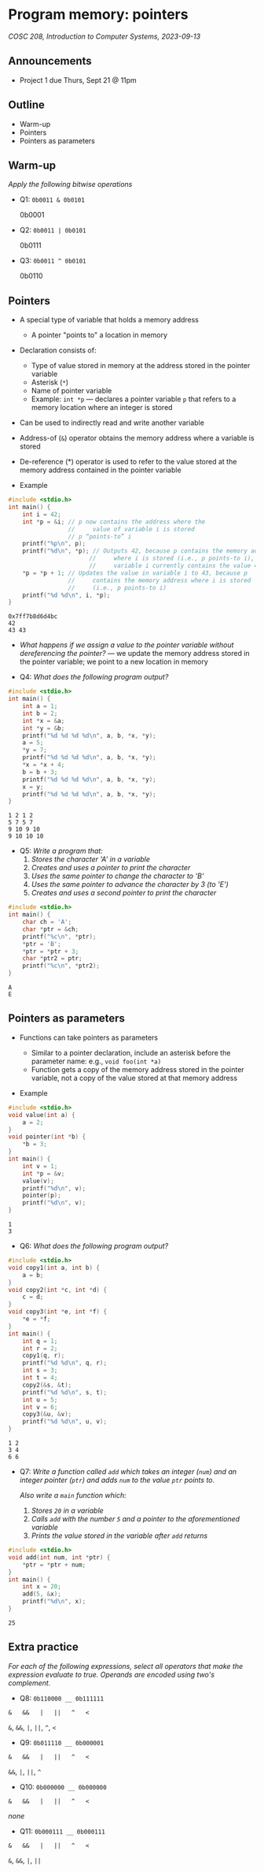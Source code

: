 # Program memory: pointers
_COSC 208, Introduction to Computer Systems, 2023-09-13_

## Announcements
* Project 1 due Thurs, Sept 21 @ 11pm

## Outline
* Warm-up
* Pointers
* Pointers as parameters

## Warm-up

_Apply the following bitwise operations_

* Q1: `0b0011 & 0b0101`

    0b0001

* Q2: `0b0011 | 0b0101`

    0b0111

* Q3: `0b0011 ^ 0b0101`

    0b0110

## Pointers

* A special type of variable that holds a memory address
    * A pointer "points to" a location in memory
* Declaration consists of:
    * Type of value stored in memory at the address stored in the pointer variable
    * Asterisk (`*`)
    * Name of pointer variable
    * Example: `int *p` — declares a pointer variable `p` that refers to a memory location where an integer is stored
* Can be used to indirectly read and write another variable
* Address-of (`&`) operator obtains the memory address where a variable is stored
* De-reference (*) operator is used to refer to the value stored at the memory address contained in the pointer variable

* Example


```c
#include <stdio.h>
int main() {
    int i = 42;
    int *p = &i; // p now contains the address where the 
                 //     value of variable i is stored
                 // p “points-to” i
    printf("%p\n", p);
    printf("%d\n", *p); // Outputs 42, because p contains the memory address 
                       //     where i is stored (i.e., p points-to i), and the 
                       //     variable i currently contains the value 42
    *p = *p + 1; // Updates the value in variable i to 43, because p 
                 //     contains the memory address where i is stored 
                 //     (i.e., p points-to i)
    printf("%d %d\n", i, *p);
}
```

    0x7ff7b8d6d4bc
    42
    43 43


* _What happens if we assign a value to the pointer variable without dereferencing the pointer?_ — we update the memory address stored in the pointer variable; we point to a new location in memory

* Q4: _What does the following program output?_


```c
#include <stdio.h>
int main() {
    int a = 1;
    int b = 2;
    int *x = &a;
    int *y = &b;
    printf("%d %d %d %d\n", a, b, *x, *y);
    a = 5;
    *y = 7;
    printf("%d %d %d %d\n", a, b, *x, *y);
    *x = *x + 4;
    b = b + 3;
    printf("%d %d %d %d\n", a, b, *x, *y);
    x = y;
    printf("%d %d %d %d\n", a, b, *x, *y);
}
```

    1 2 1 2
    5 7 5 7
    9 10 9 10
    9 10 10 10


* Q5: _Write a program that:_
    1. _Stores the character 'A' in a variable_
    2. _Creates and uses a pointer to print the character_
    3. _Uses the same pointer to change the character to 'B'_
    4. _Uses the same pointer to advance the character by 3 (to 'E')_
    5. _Creates and uses a second pointer to print the character_


```c
#include <stdio.h>
int main() {
    char ch = 'A';
    char *ptr = &ch;
    printf("%c\n", *ptr);
    *ptr = 'B';
    *ptr = *ptr + 3;
    char *ptr2 = ptr;
    printf("%c\n", *ptr2);
}
```

    A
    E


## Pointers as parameters

* Functions can take pointers as parameters
    * Similar to a pointer declaration, include an asterisk before the parameter name: e.g., `void foo(int *a)`
    * Function gets a copy of the memory address stored in the pointer variable, not a copy of the value stored at that memory address

* Example


```c
#include <stdio.h>
void value(int a) {
    a = 2;
}
void pointer(int *b) {
    *b = 3;
}
int main() {
    int v = 1;
    int *p = &v;
    value(v);
    printf("%d\n", v);
    pointer(p);
    printf("%d\n", v);
}
```

    1
    3


* Q6: _What does the following program output?_


```c
#include <stdio.h>
void copy1(int a, int b) {
    a = b;
}
void copy2(int *c, int *d) {
    c = d;
}
void copy3(int *e, int *f) {
    *e = *f;
}
int main() {
    int q = 1;
    int r = 2;
    copy1(q, r);
    printf("%d %d\n", q, r);
    int s = 3;
    int t = 4;
    copy2(&s, &t);
    printf("%d %d\n", s, t);
    int u = 5;
    int v = 6;
    copy3(&u, &v);
    printf("%d %d\n", u, v);
}
```

    1 2
    3 4
    6 6


* Q7: _Write a function called `add` which takes an integer (`num`) and an integer pointer (`ptr`) and adds `num` to the value `ptr` points to._
    
    _Also write a `main` function which:_
    1. _Stores `20` in a variable_
    2. _Calls `add` with the number `5` and a pointer to the aforementioned variable_
    3. _Prints the value stored in the variable after `add` returns_


```c
#include <stdio.h>
void add(int num, int *ptr) {
    *ptr = *ptr + num;
}
int main() {
    int x = 20;
    add(5, &x);
    printf("%d\n", x);
}
```

    25


## Extra practice
_For each of the following expressions, select all operators that make the expression evaluate to true. Operands are encoded using two's complement._

* Q8: `0b110000 __ 0b111111`  
```
&   &&   |   ||   ^   <
```

`&`, `&&`, `|`, `||`, `^`, `<`

* Q9: `0b011110 __ 0b000001`  
```
&   &&   |   ||   ^   <
```

`&&`, `|`, `||`, `^`

* Q10: `0b000000 __ 0b000000`  
```
&   &&   |   ||   ^   <
```

_none_

* Q11: `0b000111 __ 0b000111`  
```
&   &&   |   ||   ^   <
```

`&`, `&&`, `|`, `||`
